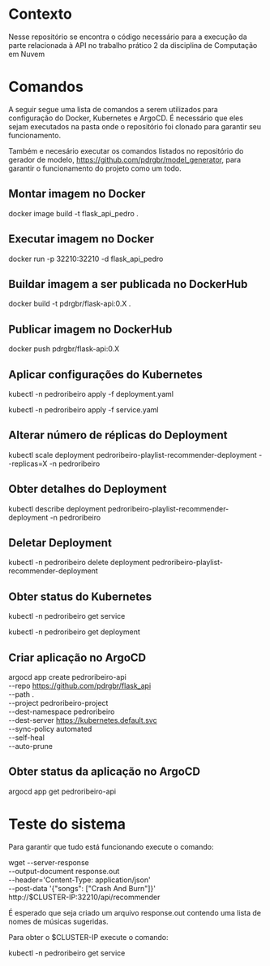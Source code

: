 # Contexto
Nesse repositório se encontra o código necessário para a execução da parte relacionada à API no trabalho prático 2 da disciplina de Computação em Nuvem

# Comandos
A seguir segue uma lista de comandos a serem utilizados para configuração do Docker, Kubernetes e ArgoCD. É necessário que eles sejam executados na pasta onde o repositório foi clonado para garantir seu funcionamento.

Também e necesário executar os comandos listados no repositório do gerador de modelo, https://github.com/pdrgbr/model_generator, para garantir o funcionamento do projeto como um todo.

## Montar imagem no Docker
docker image build -t flask_api_pedro .

## Executar imagem no Docker
docker run -p 32210:32210 -d flask_api_pedro

## Buildar imagem a ser publicada no DockerHub
docker build -t pdrgbr/flask-api:0.X .

## Publicar imagem no DockerHub
docker push pdrgbr/flask-api:0.X

## Aplicar configurações do Kubernetes
kubectl -n pedroribeiro apply -f deployment.yaml

kubectl -n pedroribeiro apply -f service.yaml

## Alterar número de réplicas do Deployment
kubectl scale deployment pedroribeiro-playlist-recommender-deployment --replicas=X -n pedroribeiro

## Obter detalhes do Deployment
kubectl describe deployment pedroribeiro-playlist-recommender-deployment -n pedroribeiro   

## Deletar Deployment
kubectl -n pedroribeiro delete deployment pedroribeiro-playlist-recommender-deployment

## Obter status do Kubernetes
kubectl -n pedroribeiro get service 

kubectl -n pedroribeiro get deployment 

## Criar aplicação no ArgoCD
argocd app create pedroribeiro-api \
  --repo https://github.com/pdrgbr/flask_api \
  --path . \
  --project pedroribeiro-project \
  --dest-namespace pedroribeiro \
  --dest-server https://kubernetes.default.svc \
  --sync-policy automated \
  --self-heal \
  --auto-prune

## Obter status da aplicação no ArgoCD
argocd app get pedroribeiro-api 

# Teste do sistema

Para garantir que tudo está funcionando execute o comando:

wget --server-response \
	   --output-document response.out \
	   --header='Content-Type: application/json' \
	   --post-data '{"songs": ["Crash And Burn"]}' \
	   http://$CLUSTER-IP:32210/api/recommender

É esperado que seja criado um arquivo response.out contendo uma lista de nomes de músicas sugeridas.

Para obter o $CLUSTER-IP execute o comando: 

kubectl -n pedroribeiro get service 
